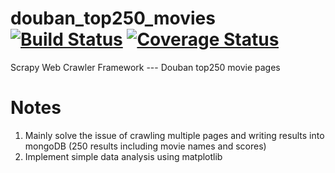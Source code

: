 # douban_top250_movies [![Build Status](https://travis-ci.org/DIZhang1109/douban_top250_movies.svg?branch=master)](https://travis-ci.org/DIZhang1109/douban_top250_movies) [![Coverage Status](https://coveralls.io/repos/github/DIZhang1109/douban_top250_movies/badge.svg?branch=master)](https://coveralls.io/github/DIZhang1109/douban_top250_movies?branch=master)
Scrapy Web Crawler Framework --- Douban top250 movie pages

# Notes
1.  Mainly solve the issue of crawling multiple pages and writing results into mongoDB (250 results including movie names and scores)
2.  Implement simple data analysis using matplotlib
